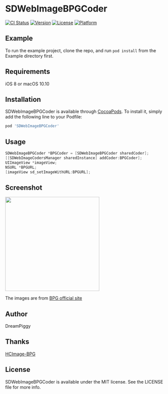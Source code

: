 # SDWebImageBPGCoder

[![CI Status](http://img.shields.io/travis/dreampiggy/SDWebImageBPGCoder.svg?style=flat)](https://travis-ci.org/dreampiggy/SDWebImageBPGCoder)
[![Version](https://img.shields.io/cocoapods/v/SDWebImageBPGCoder.svg?style=flat)](http://cocoapods.org/pods/SDWebImageBPGCoder)
[![License](https://img.shields.io/cocoapods/l/SDWebImageBPGCoder.svg?style=flat)](http://cocoapods.org/pods/SDWebImageBPGCoder)
[![Platform](https://img.shields.io/cocoapods/p/SDWebImageBPGCoder.svg?style=flat)](http://cocoapods.org/pods/SDWebImageBPGCoder)

## Example

To run the example project, clone the repo, and run `pod install` from the Example directory first.

## Requirements

iOS 8 or macOS 10.10

## Installation

SDWebImageBPGCoder is available through [CocoaPods](http://cocoapods.org). To install
it, simply add the following line to your Podfile:

```ruby
pod 'SDWebImageBPGCoder'
```

## Usage

```objective-c
SDWebImageBPGCoder *BPGCoder = [SDWebImageBPGCoder sharedCoder];
[[SDWebImageCodersManager sharedInstance] addCoder:BPGCoder];
UIImageView *imageView;
NSURL *BPGURL;
[imageView sd_setImageWithURL:BPGURL];
```

## Screenshot

<img src="https://raw.githubusercontent.com/dreampiggy/SDWebImageBPGCoder/master/Example/Screenshot/BPGDemo.png" width="300" />

The images are from [BPG official site](https://bellard.org/bpg/)

## Author

DreamPiggy

## Thanks

[HCImage-BPG](https://github.com/chuganzy/HCImage-BPG)

## License

SDWebImageBPGCoder is available under the MIT license. See the LICENSE file for more info.
